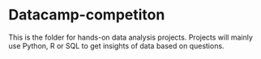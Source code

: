 # Datacamp-competiton

This is the folder for hands-on data analysis projects.
Projects will mainly use Python, R or SQL to get insights of data based on questions.
